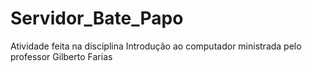 # Servidor_Bate_Papo
Atividade feita na disciplina Introdução ao computador ministrada pelo professor Gilberto Farias
